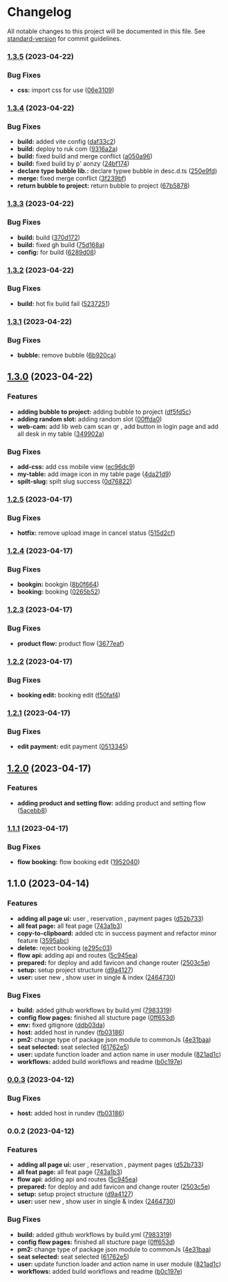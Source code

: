 # Changelog

All notable changes to this project will be documented in this file. See [standard-version](https://github.com/conventional-changelog/standard-version) for commit guidelines.

### [1.3.5](https://github.com/Tweed-tech/com-edu-reuion-dashboard/compare/1.3.4...1.3.5) (2023-04-22)


### Bug Fixes

* **css:** import css for use ([06e3109](https://github.com/Tweed-tech/com-edu-reuion-dashboard/commit/06e31093ac62e76206f8546c57e9ff770edb229e))

### [1.3.4](https://github.com/Tweed-tech/com-edu-reuion-dashboard/compare/1.3.3...1.3.4) (2023-04-22)


### Bug Fixes

* **build:** added vite config ([daf33c2](https://github.com/Tweed-tech/com-edu-reuion-dashboard/commit/daf33c29727185976a3df3f7baf0c16df27a4117))
* **build:** deploy to ruk com ([9316a2a](https://github.com/Tweed-tech/com-edu-reuion-dashboard/commit/9316a2a473e6f1c348143ed450869df5aec087ff))
* **build:** fixed build and merge conflict ([a050a96](https://github.com/Tweed-tech/com-edu-reuion-dashboard/commit/a050a96df59ec180b587da1eefbdc34b456e9273))
* **build:** fixed build by p' aonzy ([24bf174](https://github.com/Tweed-tech/com-edu-reuion-dashboard/commit/24bf174d1f33dfcb7a244e31a1da1de5d61276f6))
* **declare type bubble lib.:** declare typwe bubble in desc.d.ts ([250e9fd](https://github.com/Tweed-tech/com-edu-reuion-dashboard/commit/250e9fd55362b3c258f505960d5d9e9b1b08a3bf))
* **merge:** fixed merge conflict ([3f239bf](https://github.com/Tweed-tech/com-edu-reuion-dashboard/commit/3f239bfb4bde5195dfe183ffb51c0eef3a68f1ee))
* **return bubble to project:** return bubble to project ([67b5878](https://github.com/Tweed-tech/com-edu-reuion-dashboard/commit/67b5878cc319844d2a68787041d5977dfe915e9e))

### [1.3.3](https://github.com/Tweed-tech/com-edu-reuion-dashboard/compare/1.3.2...1.3.3) (2023-04-22)


### Bug Fixes

* **build:** build ([370d172](https://github.com/Tweed-tech/com-edu-reuion-dashboard/commit/370d172f557234f7a457439dacf4f6721e640faa))
* **build:** fixed gh build ([75d168a](https://github.com/Tweed-tech/com-edu-reuion-dashboard/commit/75d168a1f87a2d878bfc5003af1c137536a12825))
* **config:** for build ([6289d08](https://github.com/Tweed-tech/com-edu-reuion-dashboard/commit/6289d08650c3250ce98b527fd767920421a9a9bb))

### [1.3.2](https://github.com/Tweed-tech/com-edu-reuion-dashboard/compare/1.3.1...1.3.2) (2023-04-22)


### Bug Fixes

* **build:** hot fix build fail ([5237251](https://github.com/Tweed-tech/com-edu-reuion-dashboard/commit/5237251f631f31fdde46f858f1af80d87414388a))

### [1.3.1](https://github.com/Tweed-tech/com-edu-reuion-dashboard/compare/1.3.0...1.3.1) (2023-04-22)


### Bug Fixes

* **bubble:** remove bubble ([6b920ca](https://github.com/Tweed-tech/com-edu-reuion-dashboard/commit/6b920ca4b3a1cedda60009dfe16e60b7240a90a1))

## [1.3.0](https://github.com/Tweed-tech/com-edu-reuion-dashboard/compare/1.2.5...1.3.0) (2023-04-22)


### Features

* **adding bubble to project:** adding bubble to project ([df5fd5c](https://github.com/Tweed-tech/com-edu-reuion-dashboard/commit/df5fd5c2d4c5a08229c06928420f4d2f20a00148))
* **adding random slot:** adding random slot ([00ffda0](https://github.com/Tweed-tech/com-edu-reuion-dashboard/commit/00ffda0e70ba6a64acb22562fbae2fb7148090ad))
* **web-cam:** add lib web cam scan qr , add button in login page and add all desk in my table ([349902a](https://github.com/Tweed-tech/com-edu-reuion-dashboard/commit/349902aa6560de80b5831d3bbb5d2bcbe512c94f))


### Bug Fixes

* **add-css:** add css mobile view ([ec96dc9](https://github.com/Tweed-tech/com-edu-reuion-dashboard/commit/ec96dc9f08c80da14041f83da4108b5065a9f3ee))
* **my-table:** add image icon in my table page ([4da21d9](https://github.com/Tweed-tech/com-edu-reuion-dashboard/commit/4da21d96c2b646cc3fa94047abf4422f1029d15c))
* **spilt-slug:** spilt slug success ([0d76822](https://github.com/Tweed-tech/com-edu-reuion-dashboard/commit/0d76822c007c08e70c3ad5d5d5a51a942333d015))

### [1.2.5](https://github.com/Tweed-tech/com-edu-reuion-dashboard/compare/1.2.4...1.2.5) (2023-04-17)


### Bug Fixes

* **hotfix:** remove upload image in cancel status ([515d2cf](https://github.com/Tweed-tech/com-edu-reuion-dashboard/commit/515d2cf66fb813019b74564a131ef817040e522b))

### [1.2.4](https://github.com/Tweed-tech/com-edu-reuion-dashboard/compare/1.2.3...1.2.4) (2023-04-17)


### Bug Fixes

* **bookgin:** bookgin ([8b0f664](https://github.com/Tweed-tech/com-edu-reuion-dashboard/commit/8b0f6645a4978f9ff160e38a75d72391a51d80e5))
* **booking:** booking ([0265b52](https://github.com/Tweed-tech/com-edu-reuion-dashboard/commit/0265b52aa07df19376080146b7cfcc63e0942ac0))

### [1.2.3](https://github.com/Tweed-tech/com-edu-reuion-dashboard/compare/1.2.2...1.2.3) (2023-04-17)


### Bug Fixes

* **product flow:** product flow ([3677eaf](https://github.com/Tweed-tech/com-edu-reuion-dashboard/commit/3677eaf2a67a702ee4f6f9645dfd6dcc584a5d3e))

### [1.2.2](https://github.com/Tweed-tech/com-edu-reuion-dashboard/compare/1.2.1...1.2.2) (2023-04-17)


### Bug Fixes

* **booking edit:** booking edit ([f50faf4](https://github.com/Tweed-tech/com-edu-reuion-dashboard/commit/f50faf42235fe07c1e336645397f573edaba6f6f))

### [1.2.1](https://github.com/Tweed-tech/com-edu-reuion-dashboard/compare/1.2.0...1.2.1) (2023-04-17)


### Bug Fixes

* **edit payment:** edit payment ([0513345](https://github.com/Tweed-tech/com-edu-reuion-dashboard/commit/051334585f791183ba2af78164eac3d77c46d2af))

## [1.2.0](https://github.com/Tweed-tech/com-edu-reuion-dashboard/compare/1.1.1...1.2.0) (2023-04-17)


### Features

* **adding product and setting flow:** adding product and setting flow ([5acebb8](https://github.com/Tweed-tech/com-edu-reuion-dashboard/commit/5acebb8750274f9a29cac64e1c55e41dccfcab02))

### [1.1.1](https://github.com/Tweed-tech/com-edu-reuion-dashboard/compare/v1.1.0...v1.1.1) (2023-04-17)


### Bug Fixes

* **flow booking:** flow booking edit ([1952040](https://github.com/Tweed-tech/com-edu-reuion-dashboard/commit/1952040c75be1291293408b0928b8fdd8571d78e))

## 1.1.0 (2023-04-14)


### Features

* **adding all page ui:** user , reservation , payment pages ([d52b733](https://github.com/Tweed-tech/com-edu-reuion-dashboard/commit/d52b7330f85f58efbd2b391cac1e53a69a660d28))
* **all feat page:** all feat page ([743a1b3](https://github.com/Tweed-tech/com-edu-reuion-dashboard/commit/743a1b332f4f12cd7f35b25ba1c56fd41cc1efe7))
* **copy-to-clipboard:** added ctc in success payment and refactor minor feature ([3595abc](https://github.com/Tweed-tech/com-edu-reuion-dashboard/commit/3595abc15582b857c885caefaa015103827b32d0))
* **delete:** reject booking ([e295c03](https://github.com/Tweed-tech/com-edu-reuion-dashboard/commit/e295c0351fce8674176e6230107e6f31cb0edb9b))
* **flow api:** adding api and routes ([5c945ea](https://github.com/Tweed-tech/com-edu-reuion-dashboard/commit/5c945ea0d1529f419979ed8a439920750e93b03f))
* **prepared:** for deploy and add favicon and change router ([2503c5e](https://github.com/Tweed-tech/com-edu-reuion-dashboard/commit/2503c5eeb2af3dbc888251439ea15f5c334fc24b))
* **setup:** setup project structure ([d9a4127](https://github.com/Tweed-tech/com-edu-reuion-dashboard/commit/d9a41274fbb3eea7cf9d98fb45ab7f9558d190a0))
* **user:** user new , show user in single & index ([2464730](https://github.com/Tweed-tech/com-edu-reuion-dashboard/commit/2464730585c04c4a24a0922ff10c96a22ec0dcdb))


### Bug Fixes

* **build:** added github workflows by build.yml ([7983319](https://github.com/Tweed-tech/com-edu-reuion-dashboard/commit/7983319533755f827edf4b50d119f374d078bbdf))
* **config flow pages:** finished all stucture page ([0ff653d](https://github.com/Tweed-tech/com-edu-reuion-dashboard/commit/0ff653de60f9c5d669187216fa9105d729634883))
* **env:** fixed gitignore ([ddb03da](https://github.com/Tweed-tech/com-edu-reuion-dashboard/commit/ddb03dad0a0f260c270d8923ce35eb6bba32f193))
* **host:** added host in rundev ([fb03186](https://github.com/Tweed-tech/com-edu-reuion-dashboard/commit/fb0318601a335f23f10e345b79126aa2a93b7820))
* **pm2:** change type of package json module to commonJs ([4e31baa](https://github.com/Tweed-tech/com-edu-reuion-dashboard/commit/4e31baa7bd896d295c5a5100fe92bb6a63fda28d))
* **seat selected:** seat selected ([61762e5](https://github.com/Tweed-tech/com-edu-reuion-dashboard/commit/61762e5ed0a82351814dfe6780ebd87756527f5c))
* **user:** update function loader and action name in user module ([821ad1c](https://github.com/Tweed-tech/com-edu-reuion-dashboard/commit/821ad1c661f5bd2ffa14f8955147387dc4c06e2a))
* **workflows:** added build workflows and readme ([b0c197e](https://github.com/Tweed-tech/com-edu-reuion-dashboard/commit/b0c197e9120d8039ee6e809c24a46a87c4faabdf))

### [0.0.3](https://github.com/Tweed-tech/com-edu-reuion-dashboard/compare/0.0.2...0.0.3) (2023-04-12)


### Bug Fixes

* **host:** added host in rundev ([fb03186](https://github.com/Tweed-tech/com-edu-reuion-dashboard/commit/fb0318601a335f23f10e345b79126aa2a93b7820))

### 0.0.2 (2023-04-12)


### Features

* **adding all page ui:** user , reservation , payment pages ([d52b733](https://github.com/Tweed-tech/com-edu-reuion-dashboard/commit/d52b7330f85f58efbd2b391cac1e53a69a660d28))
* **all feat page:** all feat page ([743a1b3](https://github.com/Tweed-tech/com-edu-reuion-dashboard/commit/743a1b332f4f12cd7f35b25ba1c56fd41cc1efe7))
* **flow api:** adding api and routes ([5c945ea](https://github.com/Tweed-tech/com-edu-reuion-dashboard/commit/5c945ea0d1529f419979ed8a439920750e93b03f))
* **prepared:** for deploy and add favicon and change router ([2503c5e](https://github.com/Tweed-tech/com-edu-reuion-dashboard/commit/2503c5eeb2af3dbc888251439ea15f5c334fc24b))
* **setup:** setup project structure ([d9a4127](https://github.com/Tweed-tech/com-edu-reuion-dashboard/commit/d9a41274fbb3eea7cf9d98fb45ab7f9558d190a0))
* **user:** user new , show user in single & index ([2464730](https://github.com/Tweed-tech/com-edu-reuion-dashboard/commit/2464730585c04c4a24a0922ff10c96a22ec0dcdb))


### Bug Fixes

* **build:** added github workflows by build.yml ([7983319](https://github.com/Tweed-tech/com-edu-reuion-dashboard/commit/7983319533755f827edf4b50d119f374d078bbdf))
* **config flow pages:** finished all stucture page ([0ff653d](https://github.com/Tweed-tech/com-edu-reuion-dashboard/commit/0ff653de60f9c5d669187216fa9105d729634883))
* **pm2:** change type of package json module to commonJs ([4e31baa](https://github.com/Tweed-tech/com-edu-reuion-dashboard/commit/4e31baa7bd896d295c5a5100fe92bb6a63fda28d))
* **seat selected:** seat selected ([61762e5](https://github.com/Tweed-tech/com-edu-reuion-dashboard/commit/61762e5ed0a82351814dfe6780ebd87756527f5c))
* **user:** update function loader and action name in user module ([821ad1c](https://github.com/Tweed-tech/com-edu-reuion-dashboard/commit/821ad1c661f5bd2ffa14f8955147387dc4c06e2a))
* **workflows:** added build workflows and readme ([b0c197e](https://github.com/Tweed-tech/com-edu-reuion-dashboard/commit/b0c197e9120d8039ee6e809c24a46a87c4faabdf))
